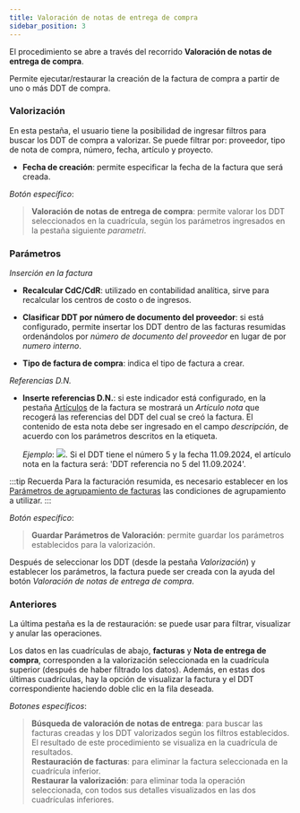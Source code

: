 ```yaml
---
title: Valoración de notas de entrega de compra
sidebar_position: 3
---
```


El procedimiento se abre a través del recorrido **Valoración de notas de entrega de compra**. 

Permite ejecutar/restaurar la creación de la factura de compra a partir de uno o más DDT de compra.

### Valorización

En esta pestaña, el usuario tiene la posibilidad de ingresar filtros para buscar los DDT de compra a valorizar. Se puede filtrar por: proveedor, tipo de nota de compra, número, fecha, artículo y proyecto.

- **Fecha de creación**: permite especificar la fecha de la factura que será creada. 

*Botón específico*:  

> **Valoración de notas de entrega de compra**: permite valorar los DDT seleccionados en la cuadrícula, según los parámetros ingresados en la pestaña siguiente *parametri*.

### Parámetros

*Inserción en la factura*

- **Recalcular CdC/CdR**: utilizado en contabilidad analítica, sirve para recalcular los centros de costo o de ingresos.  

- **Clasificar DDT por número de documento del proveedor**: si está configurado, permite insertar los DDT dentro de las facturas resumidas ordenándolos por *número de documento del proveedor* en lugar de por *numero interno*.  

- **Tipo de factura de compra**: indica el tipo de factura a crear.

*Referencias D.N.*

- **Inserte referencias D.N.**: si este indicador está configurado, en la pestaña [Artículos](/docs/purchase/purchase-invoices/insert-purchase-invoice/purchase-invoice) de la factura se mostrará un *Artículo nota* que recogerá las referencias del DDT del cual se creó la factura. El contenido de esta nota debe ser ingresado en el campo *descripción*, de acuerdo con los parámetros descritos en la etiqueta. 

    *Ejemplo*: ![](/img/it-it/purchase/purchase-invoices/procedures/purchase-delivery-note-valorization/image06.png). Si el DDT tiene el número 5 y la fecha 11.09.2024, el artículo nota en la factura será: 'DDT referencia no 5 del 11.09.2024'.

:::tip Recuerda 
Para la facturación resumida, es necesario establecer en los [Parámetros de agrupamiento de facturas](/docs/configurations/parameters/purchase/invoice-grouping/) las condiciones de agrupamiento a utilizar. 
:::

*Botón específico*:  

> **Guardar Parámetros de Valoración**: permite guardar los parámetros establecidos para la valorización.

Después de seleccionar los DDT (desde la pestaña *Valorización*) y establecer los parámetros, la factura puede ser creada con la ayuda del botón *Valoración de notas de entrega de compra*.

### Anteriores

La última pestaña es la de restauración: se puede usar para filtrar, visualizar y anular las operaciones.

Los datos en las cuadrículas de abajo, **facturas** y **Nota de entrega de compra**, corresponden a la valorización seleccionada en la cuadrícula superior (después de haber filtrado los datos). Además, en estas dos últimas cuadrículas, hay la opción de visualizar la factura y el DDT correspondiente haciendo doble clic en la fila deseada.

*Botones específicos*:
> **Búsqueda de valoración de notas de entrega**: para buscar las facturas creadas y los DDT valorizados según los filtros establecidos. El resultado de este procedimiento se visualiza en la cuadrícula de resultados.  
> **Restauración de facturas**: para eliminar la factura seleccionada en la cuadrícula inferior.  
> **Restaurar la valorización**: para eliminar toda la operación seleccionada, con todos sus detalles visualizados en las dos cuadrículas inferiores.